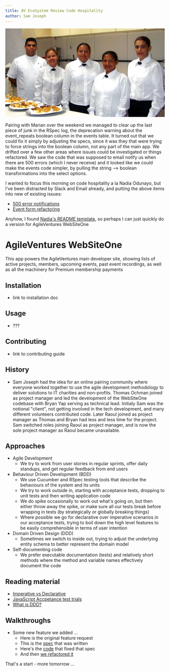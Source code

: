 ```yaml
---
title: AV EcoSystem Review Code Hospitality
author: Sam Joseph
---
```


![broom](../images/hospitality.jpg)

Pairing with Marian over the weekend we managed to clear up the last piece of junk in the RSpec log, the deprecation warning about the event_repeats boolean column in the events table.  It turned out that we could fix it simply by adjusting the specs, since it was they that were trying to force strings into the boolean column, not any part of the main app.  We drifted over a few other areas where issues could be investigated or things refactored.  We saw the code that was supposed to email notify us when there are 500 errors (which I never receive) and it looked like we could make the events code simpler, by pulling the string --> boolean transformations into the select options.

I wanted to focus this morning on code hospitality a la Nadia Odunayo, but I've been distracted by Slack and Email already, and putting the above items into new of existing issues:

* [500 error notifications](https://github.com/AgileVentures/WebsiteOne/issues/1808#issuecomment-347133830)
* [Event form refactoring](https://github.com/AgileVentures/WebsiteOne/issues/1992)

Anyhow, I found [Nadia's README template](https://gist.github.com/nodunayo/c919477906aab6c1af6065ff8e868d3e), so perhaps I can just quickly do a version for AgileVentures WebSiteOne

# AgileVentures WebSiteOne

This app powers the AgileVentures main developer site, showing lists of active projects, members, upcoming events, past event recordings, as well as all the machinery for Premium membership payments

## Installation

* link to installation doc

## Usage

* ???

## Contributing

* link to contributing guide

## History

* Sam Joseph had the idea for an online pairing community where everyone worked together to use the agile development methodology to deliver solutions to IT charities and non-profits.  Thomas Ochman joined as project manager and led the development of the WebSiteOne codebase with Bryan Yap serving as technical lead.  Initialy Sam was the notional "client", not getting involved in the tech development, and many different volunteers contributed code.  Later Raoul joined as project manager as Thomas and Bryan had less and less time for the project.  Sam switched roles joining Raoul as project manager, and is now the sole project manager as Raoul became unavailable.  

## Approaches

* Agile Development
  * We try to work from user stories in regular sprints, offer daily standups, and get regular feedback from end users
* Behaviour Driven Development (BDD)
  - We use Cucumber and RSpec testing tools that describe the behaviours of the system and its units
  - We try to work outside in, starting with acceptance tests, dropping to unit tests and then writing application code
  - We do spike occasionally to work out what's going on, but then either throw away the spike, or make sure all our tests break before wrapping in tests (by strategically or globally breaking things)
  - Where possible we go for declarative over imperative scenarios in our acceptance tests, trying to boil down the high level features to be easily comprehensible in terms of user intention
* Domain Driven Design (DDD)
  - Sometimes we switch to inside out, trying to adjust the underlying entity schema to better represent the domain model
* Self-documenting code
  - We prefer executable documentation (tests) and relatively short methods where the method and variable names effectively document the code

## Reading material

* [Imperative vs Declarative]()
* [JavaScript Accpetance test trials]()
* [What is DDD?]()


## Walkthroughs

* Some new feature we added ...
  * Here is the original feature request
  * This is the [spec]() that was written
  * Here's the [code]() that fixed that spec
  * And then [we refactored it]()
  
That's a start - more tomorrow ...  
